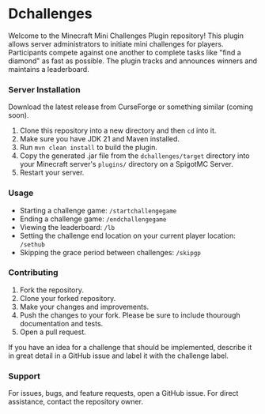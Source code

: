 # Dchallenges

Welcome to the Minecraft Mini Challenges Plugin repository! This plugin allows server administrators to initiate mini challenges for players. Participants compete against one another to complete tasks like "find a diamond" as fast as possible. The plugin tracks and announces winners and maintains a leaderboard.

### Server Installation

Download the latest release from CurseForge or something similar (coming soon).

1. Clone this repository into a new directory and then `cd` into it.
2. Make sure you have JDK 21 and Maven installed.
3. Run `mvn clean install` to build the plugin.
4. Copy the generated .jar file from the `dchallenges/target` directory into your Minecraft server's `plugins/` directory on a SpigotMC Server.
5. Restart your server.

### Usage

- Starting a challenge game: `/startchallengegame`
- Ending a challenge game: `/endchallengegame`
- Viewing the leaderboard: `/lb`
- Setting the challenge end location on your current player location: `/sethub`
- Skipping the grace period between challenges: `/skipgp`

### Contributing

1. Fork the repository.
2. Clone your forked repository.
3. Make your changes and improvements.
4. Push the changes to your fork. Please be sure to include thourough documentation and tests.
5. Open a pull request.

If you have an idea for a challenge that should be implemented, describe it in great detail in a GitHub issue and label it with the challenge label.

### Support

For issues, bugs, and feature requests, open a GitHub issue. For direct assistance, contact the repository owner.